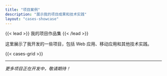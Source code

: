 ```yaml
---
title: "项目案例"
description: "展示我的项目成果和技术实践"
layout: "cases-showcase"
---
```


{{< lead >}}
我的项目作品集
{{< /lead >}}

这里展示了我开发的一些项目，包括 Web 应用、移动应用和其他技术实践。

{{< cases-grid >}}

---

*更多项目正在开发中，敬请期待！*
